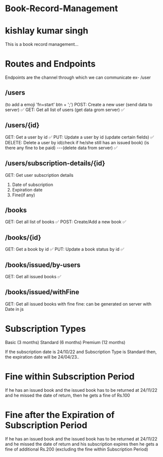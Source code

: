 # Book-Record-Management

# kishlay kumar singh

This is a book record management...

# Routes and Endpoints

Endpoints are the channel through which we can communicate ex- /user

## /users

(to add a emoji 'fn+start' btn + ';')
POST: Create a new user (send data to server) ✅
GET: Get all list of users (get data grom server) ✅

## /users/{id}

GET: Get a user by id ✅
PUT: Update a user by id (update certain fields) ✅
DELETE: Delete a user by id(check if he/she still has an issued book)
(is there any fine to be paid) ---(delete data from server) ✅

## /users/subscription-details/{id}

GET: Get user subscription details

1. Date of subscription
2. Expiration date
3. Fine(if any)

## /books

GET: Get all list of books ✅
POST: Create/Add a new book ✅

## /books/{id}

GET: Get a book by id ✅
PUT: Update a book status by id ✅

## /books/issued/by-users

GET: Get all issued books ✅

## /books/issued/withFine

GET: Get all issued books with fine
fine: can be generated on server with Date in js

# Subscription Types

Basic (3 months)
Standard (6 months)
Premium (12 months)

If the subscription date is 24/10/22
and Subscription Type is Standard then,
the expiration date will be 24/04/23..

# Fine within Subscription Period

If he has an issued book and the issued book has to be returned at 24/11/22
and he missed the date of return,
then he gets a fine of Rs.100

# Fine after the Expiration of Subscription Period

If he has an issued book and the issued book has to be returned at 24/11/22
and he missed the date of return and his subscription expires
then he gets a fine of additional Rs.200
(excluding the fine within Subscription Period)

